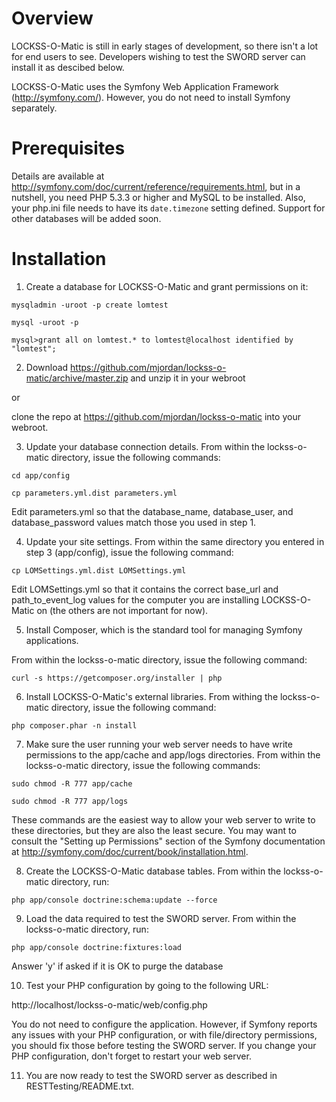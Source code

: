 Overview
========

LOCKSS-O-Matic is still in early stages of development, so there isn't a lot for end users to see. Developers wishing to test the SWORD server can install it as descibed below.

LOCKSS-O-Matic uses the Symfony Web Application Framework (http://symfony.com/). However, you do not need to install Symfony separately.

Prerequisites
=============

Details are available at http://symfony.com/doc/current/reference/requirements.html, but in a nutshell, you need PHP 5.3.3 or higher and MySQL to be installed. Also, your php.ini file needs to have its ```date.timezone``` setting defined. Support for other databases will be added soon.

Installation
============

1) Create a database for LOCKSS-O-Matic and grant permissions on it:

```mysqladmin -uroot -p create lomtest```

```mysql -uroot -p```

```mysql>grant all on lomtest.* to lomtest@localhost identified by "lomtest";```

2) Download https://github.com/mjordan/lockss-o-matic/archive/master.zip and unzip it in your webroot

or

clone the repo at https://github.com/mjordan/lockss-o-matic into your webroot.

3) Update your database connection details. From within the lockss-o-matic directory, issue the following commands:
  
  ```cd app/config```
  
  ```cp parameters.yml.dist parameters.yml```

Edit parameters.yml so that the database_name, database_user, and database_password values match those you used in step 1.

4) Update your site settings. From within the same directory you entered in step 3 (app/config), issue the following command:
  
  ```cp LOMSettings.yml.dist LOMSettings.yml```

Edit LOMSettings.yml so that it contains the correct base_url and path_to_event_log values for the computer you are installing LOCKSS-O-Matic on (the others are not important for now).

5) Install Composer, which is the standard tool for managing Symfony applications.

From within the lockss-o-matic directory, issue the following command:

```curl -s https://getcomposer.org/installer | php```

6) Install LOCKSS-O-Matic's external libraries. From withing the lockss-o-matic directory, issue the following command:

```php composer.phar -n install```

7) Make sure the user running your web server needs to have write permissions to the app/cache and app/logs directories. From within the lockss-o-matic directory, issue the following commands:

```sudo chmod -R 777 app/cache```

```sudo chmod -R 777 app/logs```

These commands are the easiest way to allow your web server to write to these directories, but they are also the least secure. You may want to consult the "Setting up Permissions" section of the Symfony documentation at http://symfony.com/doc/current/book/installation.html.

8) Create the LOCKSS-O-Matic database tables. From within the lockss-o-matic directory, run:

```php app/console doctrine:schema:update --force```

9) Load the data required to test the SWORD server. From within the lockss-o-matic directory, run:

```php app/console doctrine:fixtures:load```

Answer 'y' if asked if it is OK to purge the database

10) Test your PHP configuration by going to the following URL:

http://localhost/lockss-o-matic/web/config.php

You do not need to configure the application. However, if Symfony reports any issues with your PHP configuration, or with file/directory permissions, you should fix those before testing the SWORD server. If you change your PHP configuration, don't forget to restart your web server.

11) You are now ready to test the SWORD server as described in RESTTesting/README.txt.
